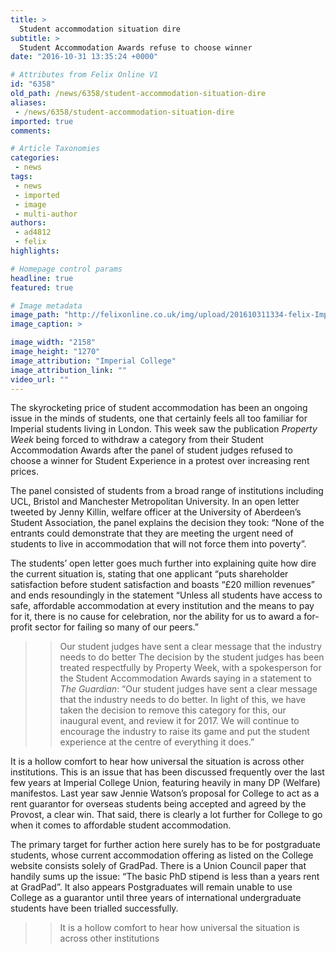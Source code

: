 ```yaml
---
title: >
  Student accommodation situation dire
subtitle: >
  Student Accommodation Awards refuse to choose winner
date: "2016-10-31 13:35:24 +0000"

# Attributes from Felix Online V1
id: "6358"
old_path: /news/6358/student-accommodation-situation-dire
aliases:
 - /news/6358/student-accommodation-situation-dire
imported: true
comments:

# Article Taxonomies
categories:
 - news
tags:
 - news
 - imported
 - image
 - multi-author
authors:
 - ad4812
 - felix
highlights:

# Homepage control params
headline: true
featured: true

# Image metadata
image_path: "http://felixonline.co.uk/img/upload/201610311334-felix-ImperialCampus-319--tojpeg_1433261472249_x2.jpg"
image_caption: >

image_width: "2158"
image_height: "1270"
image_attribution: "Imperial College"
image_attribution_link: ""
video_url: ""
---
```


The skyrocketing price of student accommodation has been an ongoing issue in the minds of students, one that certainly feels all too familiar for Imperial students living in London.  This week saw the publication _Property Week_ being forced to withdraw a category from their Student Accommodation Awards after the panel of student judges refused to choose a winner for Student Experience in a protest over increasing rent prices.

The panel consisted of students from a broad range of institutions including UCL, Bristol and Manchester Metropolitan University. In an open letter tweeted by Jenny Killin, welfare officer at the University of Aberdeen’s Student Association, the panel explains the decision they took: “None of the entrants could demonstrate that they are meeting the urgent need of students to live in accommodation that will not force them into poverty”.

The students’ open letter goes much further into explaining quite how dire the current situation is, stating that one applicant “puts shareholder satisfaction before student satisfaction and boasts “£20 million revenues” and ends resoundingly in the statement “Unless all students have access to safe, affordable accommodation at every institution and the means to pay for it, there is no cause for celebration, nor the ability for us to award a for-profit sector for failing so many of our peers.”
> > Our student judges have sent a clear message that the industry needs to do better
The decision by the student judges has been treated respectfully by Property Week, with a spokesperson for the Student Accommodation Awards saying in a statement to _The Guardian_: “Our student judges have sent a clear message that the industry needs to do better. In light of this, we have taken the decision to remove this category for this, our inaugural event, and review it for 2017. We will continue to encourage the industry to raise its game and put the student experience at the centre of everything it does.”

It is a hollow comfort to hear how universal the situation is across other institutions. This is an issue that has been discussed frequently over the last few years at Imperial College Union, featuring heavily in many DP (Welfare) manifestos. Last year saw Jennie Watson’s proposal for College to act as a rent guarantor for overseas students being accepted and agreed by the Provost, a clear win. That said, there is clearly a lot further for College to go when it comes to affordable student accommodation.

The primary target for further action here surely has to be for postgraduate students, whose current accommodation offering as listed on the College website consists solely of GradPad. There is a Union Council paper that handily sums up the issue: “The basic PhD stipend is less than a years rent at GradPad”. It also appears Postgraduates will remain unable to use College as a guarantor until three years of international undergraduate students have been trialled successfully.
> > It is a hollow comfort to hear how universal the situation is across other institutions
